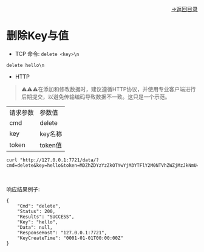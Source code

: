 [<p align="right">->返回目录</p>](../0.directory.md)  

# 删除Key与值    

* TCP
命令: `delete <key>\n`
~~~shell
delete hello\n
~~~

* HTTP  
>⚠⚠⚠在添加和修改数据时，建议遵循HTTP协议，并使用专业客户端进行后期提交，以避免传输编码导致数据不一致。这只是一个示范。  

<table>
    <tr>
        <td>请求参数</td>
        <td>参数值</td>
    </tr>
    <tr>
        <td>cmd</td>
        <td>delete</td>
    </tr>
    <tr>
        <td>key</td>
        <td>key名称</td>
    </tr> 
    <tr>
        <td>token</td>
        <td>token值</td>
    </tr>
</table> 

~~~shell
curl "http://127.0.0.1:7721/data/?cmd=delete&key=hello&token=MDZhZDYzYzZkOTYwYjM3YTFlY2M0NTVhZWZjMzJkNmU="
~~~
<br>

响应结果例子:
~~~shell
{
    "Cmd": "delete",
    "Status": 200,
    "Results": "SUCCESS",
    "Key": "hello",
    "Data": null,
    "ResponseHost": "127.0.0.1:7721",
    "KeyCreateTime": "0001-01-01T00:00:00Z"
}
~~~
